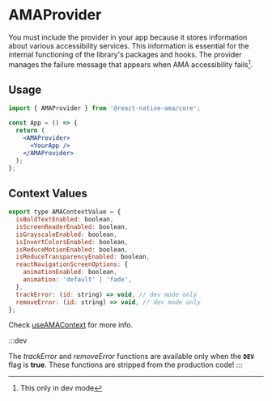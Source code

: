 # AMAProvider

You must include the provider in your app because it stores information about various accessibility services. This information is essential for the internal functioning of the library's packages and hooks.
The provider manages the failure message that appears when AMA accessibility fails[^1].

## Usage

```jsx {1-4,8-9}
import { AMAProvider } from '@react-native-ama/core';

const App = () => {
  return (
    <AMAProvider>
      <YourApp />
    </AMAProvider>
  );
};
```

## Context Values

```js title=packages/core/src/components/AMAProvider.tsx
export type AMAContextValue = {
  isBoldTextEnabled: boolean,
  isScreenReaderEnabled: boolean,
  isGrayscaleEnabled: boolean,
  isInvertColorsEnabled: boolean,
  isReduceMotionEnabled: boolean,
  isReduceTransparencyEnabled: boolean,
  reactNavigationScreenOptions: {
    animationEnabled: boolean,
    animation: 'default' | 'fade',
  },
  trackError: (id: string) => void, // dev mode only
  removeError: (id: string) => void, // dev mode only
};
```

Check [useAMAContext](./hooks/useAMAContext.md) for more info.

:::dev

The <i>trackError</i> and <i>removeError</i> functions are available only when the <code>**DEV**</code> flag is <strong>true</strong>. These functions are stripped from the production code!
:::

[^1]: This only in dev mode
